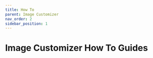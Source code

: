 ```yaml
---
title: How To
parent: Image Customizer
nav_order: 2
sidebar_position: 1
---
```


# Image Customizer How To Guides
